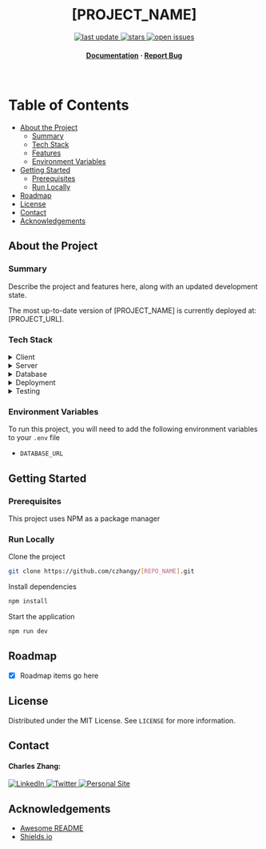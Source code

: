 <div align="center">

<!-- Title -->

<h1>[PROJECT_NAME]</h1>

<!-- Badges -->

<p>
    <a href="">
        <img src="https://img.shields.io/github/last-commit/czhangy/[REPO_NAME]" alt="last update" />
    </a>
    <a href="https://github.com/czhangy/[REPO_NAME]/stargazers">
        <img src="https://img.shields.io/github/stars/czhangy/[REPO_NAME]" alt="stars" />
    </a>
    <a href="https://github.com/czhangy/[REPO_NAME]/issues/">
        <img src="https://img.shields.io/github/issues/czhangy/[REPO_NAME]" alt="open issues" />
</p>
<h4>
    <a href="https://github.com/czhangy/[REPO_NAME]">Documentation</a>
    <span> · </span>
    <a href="https://github.com/czhangy/[REPO_NAME]/issues">Report Bug</a>
</h4>

</div>

<br />

<!-- Table of Contents -->

# Table of Contents

-   [About the Project](#about-the-project)
    -   [Summary](#summary)
    -   [Tech Stack](#tech-stack)
    -   [Features](#features)
    -   [Environment Variables](#environment-variables)
-   [Getting Started](#getting-started)
    -   [Prerequisites](#prerequisites)
    -   [Run Locally](#run-locally)
-   [Roadmap](#roadmap)
-   [License](#license)
-   [Contact](#contact)
-   [Acknowledgements](#acknowledgements)

<!-- About the Project -->

## About the Project

<!-- Summary -->

### Summary

Describe the project and features here, along with an updated development state.

The most up-to-date version of [PROJECT_NAME] is currently deployed at: [PROJECT_URL].

<!-- Tech Stack -->

### Tech Stack

<!-- Shields.io Badges: https://github.com/Ileriayo/markdown-badges -->

<details>
    <summary>Client</summary>
    <br />
    <a href="">
        <img src="" alt="" />
    </a>
</details>

<details>
    <summary>Server</summary>
    <br />
    <a href="">
        <img src="" alt="" />
    </a>
</details>

<details>
    <summary>Database</summary>
    <br />
    <a href="">
        <img src="" alt="" />
    </a>
</details>

<details>
    <summary>Deployment</summary>
    <br />
    <a href="">
        <img src="" alt="" />
    </a>
</details>

<details>
    <summary>Testing</summary>
    <br />
    <a href="">
        <img src="" alt="" />
    </a>
</details>

<!-- Env Variables -->

### Environment Variables

To run this project, you will need to add the following environment variables to your `.env` file

-   `DATABASE_URL`

<!-- Getting Started -->

## Getting Started

<!-- Prerequisites -->

### Prerequisites

This project uses NPM as a package manager

<!-- Run Locally -->

### Run Locally

Clone the project

```bash
git clone https://github.com/czhangy/[REPO_NAME].git
```

Install dependencies

```bash
npm install
```

Start the application

```bash
npm run dev
```

<!-- Roadmap -->

## Roadmap

-   [x] Roadmap items go here

## License

Distributed under the MIT License. See `LICENSE` for more information.

<!-- Contact -->

## Contact

#### Charles Zhang:

<a href="https://www.linkedin.com/in/charles-zhang-14746519b/">
    <img src="https://img.shields.io/badge/LinkedIn-0077B5?style=for-the-badge&logo=linkedin&logoColor=white" alt="LinkedIn" />
</a>
<a href="https://twitter.com/czhangy_">
    <img src="https://img.shields.io/badge/Twitter-1DA1F2?style=for-the-badge&logo=twitter&logoColor=white" alt="Twitter" />
</a>
<a href="https://czhangy.io">
    <img src="https://img.shields.io/badge/-personal%20site-darkgrey?logo=code-review&logoColor=white&style=for-the-badge" alt="Personal Site" />
</a>

<!-- Acknowledgments -->

## Acknowledgements

-   [Awesome README](https://github.com/matiassingers/awesome-readme)
-   [Shields.io](https://shields.io/)

